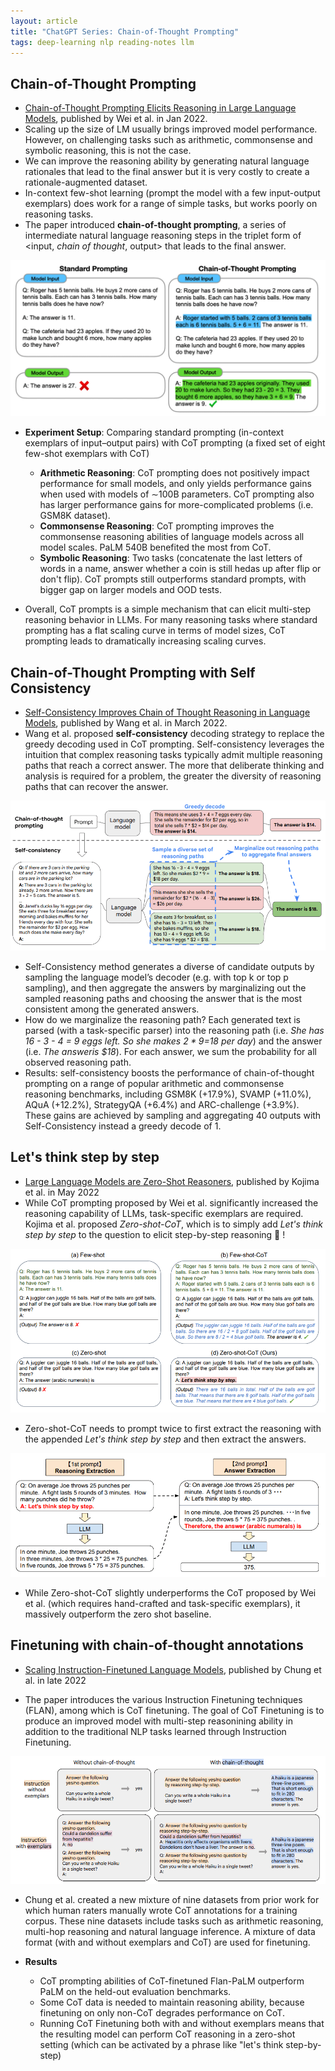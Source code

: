 ```yaml
---
layout: article
title: "ChatGPT Series: Chain-of-Thought Prompting"
tags: deep-learning nlp reading-notes llm
---
```


## Chain-of-Thought Prompting

- [Chain-of-Thought Prompting Elicits Reasoning in Large Language Models](https://arxiv.org/abs/2201.11903), published by Wei et al. in Jan 2022.
- Scaling up the size of LM usually brings improved model performance. However, on challenging tasks such as arithmetic, commonsense and symbolic reasoning, this is not the case.
- We can improve the reasoning ability by generating natural language rationales that lead to the final answer but it is very costly to create a rationale-augmented dataset.
- In-context few-shot learning (prompt the model with a few input-output exemplars) does work for a range of simple tasks, but works poorly on reasoning tasks.
- The paper introduced **chain-of-thought prompting**, a series of intermediate natural language reasoning steps in the triplet form of <input, *chain of thought*, output> that leads to the final answer.

![chain-of-thought](/assets/images/posts/chain-of-thought/chain-of-thought.png)

- **Experiment Setup**: Comparing standard prompting (in-context exemplars of input–output pairs) with CoT prompting (a fixed set of eight few-shot exemplars with CoT)
    - **Arithmetic Reasoning**: CoT prompting does not positively impact performance for small models, and only yields performance gains when used with models of ∼100B parameters. CoT prompting also has larger performance gains for more-complicated problems (i.e. GSM8K dataset). 
    - **Commonsense Reasoning**: CoT prompting improves the commonsense reasoning abilities of language models across all model scales. PaLM 540B benefited the most from CoT.
    - **Symbolic Reasoning**: Two tasks (concatenate the last letters of words in a name, answer whether a coin is still hedas up after flip or don't flip). CoT prompts still outperforms standard prompts, with bigger gap on larger models and OOD tests.

- Overall, CoT prompts is a simple mechanism that can elicit multi-step reasoning behavior in LLMs. For many reasoning tasks where standard prompting has a flat scaling curve in terms of model sizes, CoT prompting leads to dramatically increasing scaling curves.


## Chain-of-Thought Prompting with Self Consistency

- [Self-Consistency Improves Chain of Thought Reasoning in Language Models](https://arxiv.org/abs/2203.11171), published by Wang et al. in March 2022.
- Wang et al. proposed **self-consistency** decoding strategy to replace the greedy decoding used in CoT prompting. Self-consistency leverages the
intuition that complex reasoning tasks typically admit multiple reasoning paths that reach a correct answer. The more that deliberate thinking and analysis is required for a problem, the greater the diversity of reasoning paths that can recover the answer.

![self-consistency](/assets/images/posts/chain-of-thought/self-consistency.png)

- Self-Consistency method generates a diverse of candidate outputs by sampling the language model’s decoder (e.g. with top k or top p sampling), and then aggregate the answers by marginalizing out the sampled reasoning paths and choosing the answer that is the most consistent among the generated answers.
- How do we marginalize the reasoning path? Each generated text is parsed (with a task-specific parser) into the reasoning path (i.e. *She has 16 - 3 - 4 = 9 eggs left. So she makes $2 * 9 =$18 per day*) and the answer (i.e. *The answeris $18*). For each answer, we sum the probability for all observed reasoning path.
- Results: self-consistency boosts the performance of chain-of-thought prompting on a range of popular arithmetic and commonsense reasoning benchmarks, including GSM8K (+17.9%), SVAMP (+11.0%), AQuA (+12.2%), StrategyQA (+6.4%) and ARC-challenge (+3.9%). These gains are achieved by sampling and aggregating 40 outputs with Self-Consistency instead a greedy decode of 1.

## Let's think step by step

- [Large Language Models are Zero-Shot Reasoners](https://arxiv.org/abs/2205.10625), published by Kojima et al. in May 2022
- While CoT prompting proposed by Wei et al. significantly increased the reasoning capability of LLMs, task-specific exemplars are required. Kojima et al. proposed *Zero-shot-CoT*, which is to simply add *Let's think step by step* to the question to elicit step-by-step reasoning 🤯 !

![lets-think-step-by-step](/assets/images/posts/chain-of-thought/lets-think-step-by-step.png)

- Zero-shot-CoT needs to prompt twice to first extract the reasoning with the appended *Let's think step by step* and then extract the answers.

![two-stage-prompting](/assets/images/posts/chain-of-thought/two-stage-prompting.png)

- While Zero-shot-CoT slightly underperforms the CoT proposed by Wei et al. (which requires hand-crafted and task-specific exemplars), it massively outperform the zero shot baseline.

## Finetuning with chain-of-thought annotations

- [Scaling Instruction-Finetuned Language Models](https://arxiv.org/abs/2210.11416), published by Chung et al. in late 2022

- The paper introduces the various Instruction Finetuning techniques (FLAN), among which is CoT finetuning. The goal of CoT Finetuning is to produce an improved model with multi-step reasonining ability in addition to the traditional NLP tasks learned through Instruction Finetuning. 

![cot-finetuning](/assets/images/posts/chain-of-thought/cot-finetuning.png)

- Chung et al. created a new mixture of nine datasets from prior work for which human raters manually wrote CoT annotations for a training corpus. These nine datasets include tasks such as arithmetic reasoning, multi-hop reasoning and natural language inference. A mixture of data format (with and without exemplars and CoT) are used for finetuning.

- **Results**
    - CoT prompting abilities of CoT-finetuned Flan-PaLM  outperform PaLM on the held-out evaluation benchmarks.
    - Some CoT data is needed to maintain reasoning ability, because finetuning on only non-CoT degrades performance on CoT.
    - Running CoT Finetuning both with and without exemplars means that the resulting model can perform CoT reasoning in a zero-shot setting (which can be activated by a phrase like "let's think step-by-step)
